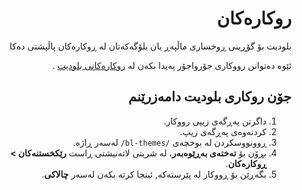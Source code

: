 <div dir="rtl">

# روکارەکان
<!-- position: 6 -->

بلودیت بۆ گۆڕینی ڕوخساری ماڵپەڕ یان بلۆگەکەتان لە ڕوکارەکان پاڵپشتی دەکا

ئێوە دەتوانن رووکاری جۆرواجۆر پەیدا بکەن لە [روکارەکانی بلودیت](https://themes.bludit.com) .

## جۆن روکاری بلودیت دامەزرێنم
1. داگرتن پەڕگەی زیپی رووکار.
2. کردنەوەی پەڕگەی زیپ.
3. ڕوونووسکردن لە بوخچەی `/bl-themes/` لەسەر ڕاژە.
4. بڕۆن بۆ **تەختەی بەڕێوەبەر**، لە شریتی لاتەنیشتی ڕاست **رێکخستنەکان > ڕوکارەکان**.
5. بگەڕێن بۆ ڕووکار لە پێرستەکە, ئینجا کرتە بکەن لەسەر **چالاکی**.
</div>
